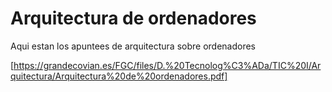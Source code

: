 # Arquitectura de ordenadores

Aqui estan los apuntees de arquitectura sobre ordenadores

[https://grandecovian.es/FGC/files/D.%20Tecnolog%C3%ADa/TIC%20I/Arquitectura/Arquitectura%20de%20ordenadores.pdf]
